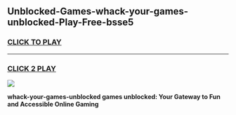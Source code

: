 
## Unblocked-Games-whack-your-games-unblocked-Play-Free-bsse5
<h3>
<a href="https://premium76.site?title=whack-your-games-unblocked&ref=20A">CLICK TO PLAY</a></h3>
<hr>

<h3>
<a href="https://premium76.site?title=whack-your-games-unblocked&ref=20A">CLICK 2 PLAY</a>
  
</h3>

<a href="https://premium76.site?title=whack-your-games-unblocked&ref=20A"><img src="https://clearcache.store/games.png"></a>


**whack-your-games-unblocked games unblocked: Your Gateway to Fun and Accessible Online Gaming**
